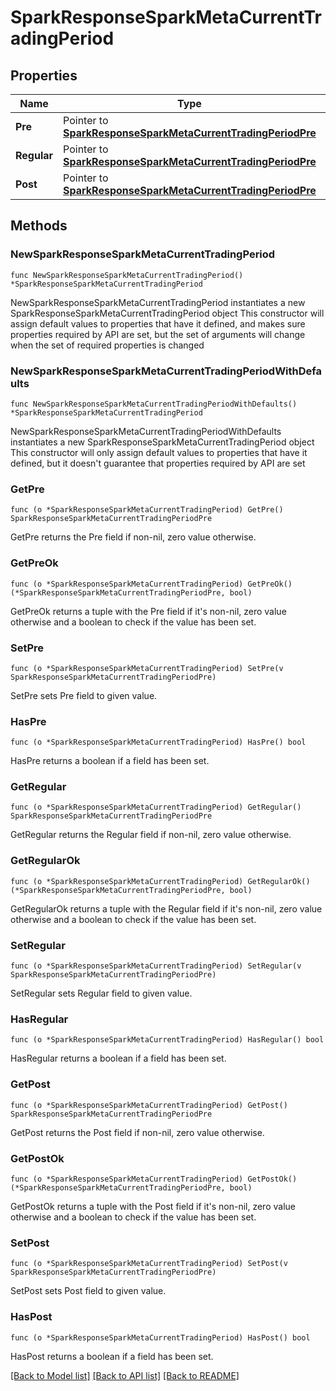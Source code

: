 # SparkResponseSparkMetaCurrentTradingPeriod

## Properties

Name | Type | Description | Notes
------------ | ------------- | ------------- | -------------
**Pre** | Pointer to [**SparkResponseSparkMetaCurrentTradingPeriodPre**](SparkResponseSparkMetaCurrentTradingPeriodPre.md) |  | [optional] 
**Regular** | Pointer to [**SparkResponseSparkMetaCurrentTradingPeriodPre**](SparkResponseSparkMetaCurrentTradingPeriodPre.md) |  | [optional] 
**Post** | Pointer to [**SparkResponseSparkMetaCurrentTradingPeriodPre**](SparkResponseSparkMetaCurrentTradingPeriodPre.md) |  | [optional] 

## Methods

### NewSparkResponseSparkMetaCurrentTradingPeriod

`func NewSparkResponseSparkMetaCurrentTradingPeriod() *SparkResponseSparkMetaCurrentTradingPeriod`

NewSparkResponseSparkMetaCurrentTradingPeriod instantiates a new SparkResponseSparkMetaCurrentTradingPeriod object
This constructor will assign default values to properties that have it defined,
and makes sure properties required by API are set, but the set of arguments
will change when the set of required properties is changed

### NewSparkResponseSparkMetaCurrentTradingPeriodWithDefaults

`func NewSparkResponseSparkMetaCurrentTradingPeriodWithDefaults() *SparkResponseSparkMetaCurrentTradingPeriod`

NewSparkResponseSparkMetaCurrentTradingPeriodWithDefaults instantiates a new SparkResponseSparkMetaCurrentTradingPeriod object
This constructor will only assign default values to properties that have it defined,
but it doesn't guarantee that properties required by API are set

### GetPre

`func (o *SparkResponseSparkMetaCurrentTradingPeriod) GetPre() SparkResponseSparkMetaCurrentTradingPeriodPre`

GetPre returns the Pre field if non-nil, zero value otherwise.

### GetPreOk

`func (o *SparkResponseSparkMetaCurrentTradingPeriod) GetPreOk() (*SparkResponseSparkMetaCurrentTradingPeriodPre, bool)`

GetPreOk returns a tuple with the Pre field if it's non-nil, zero value otherwise
and a boolean to check if the value has been set.

### SetPre

`func (o *SparkResponseSparkMetaCurrentTradingPeriod) SetPre(v SparkResponseSparkMetaCurrentTradingPeriodPre)`

SetPre sets Pre field to given value.

### HasPre

`func (o *SparkResponseSparkMetaCurrentTradingPeriod) HasPre() bool`

HasPre returns a boolean if a field has been set.

### GetRegular

`func (o *SparkResponseSparkMetaCurrentTradingPeriod) GetRegular() SparkResponseSparkMetaCurrentTradingPeriodPre`

GetRegular returns the Regular field if non-nil, zero value otherwise.

### GetRegularOk

`func (o *SparkResponseSparkMetaCurrentTradingPeriod) GetRegularOk() (*SparkResponseSparkMetaCurrentTradingPeriodPre, bool)`

GetRegularOk returns a tuple with the Regular field if it's non-nil, zero value otherwise
and a boolean to check if the value has been set.

### SetRegular

`func (o *SparkResponseSparkMetaCurrentTradingPeriod) SetRegular(v SparkResponseSparkMetaCurrentTradingPeriodPre)`

SetRegular sets Regular field to given value.

### HasRegular

`func (o *SparkResponseSparkMetaCurrentTradingPeriod) HasRegular() bool`

HasRegular returns a boolean if a field has been set.

### GetPost

`func (o *SparkResponseSparkMetaCurrentTradingPeriod) GetPost() SparkResponseSparkMetaCurrentTradingPeriodPre`

GetPost returns the Post field if non-nil, zero value otherwise.

### GetPostOk

`func (o *SparkResponseSparkMetaCurrentTradingPeriod) GetPostOk() (*SparkResponseSparkMetaCurrentTradingPeriodPre, bool)`

GetPostOk returns a tuple with the Post field if it's non-nil, zero value otherwise
and a boolean to check if the value has been set.

### SetPost

`func (o *SparkResponseSparkMetaCurrentTradingPeriod) SetPost(v SparkResponseSparkMetaCurrentTradingPeriodPre)`

SetPost sets Post field to given value.

### HasPost

`func (o *SparkResponseSparkMetaCurrentTradingPeriod) HasPost() bool`

HasPost returns a boolean if a field has been set.


[[Back to Model list]](../README.md#documentation-for-models) [[Back to API list]](../README.md#documentation-for-api-endpoints) [[Back to README]](../README.md)


